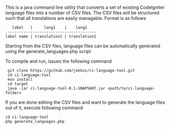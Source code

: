 This is a java command line utility that converts a set of existing CodeIgniter language files into a number of CSV files.
The CSV files will be structured such that all translations are easily managable. Format is as follows


       label   |     lang1    |    lang2
    ----------------------------------------
    label name | translation1 | translation2

Starting from the CSV files, language files can be automatically generated using the generate_languages.php script

To compile and run, issues the following command

     git clone https://github.com/jekkos/ci-language-tool.git
     cd ci-language-tool
     mvn install
     cd target
     java -jar ci-language-tool-0.1-SNAPSHOT.jar <path/to/ci-language-folder>

If you are done editing the CSV files and want to generate the language files out of it, execute following command

    cd ci-language-tool
    php generate_languages.php
